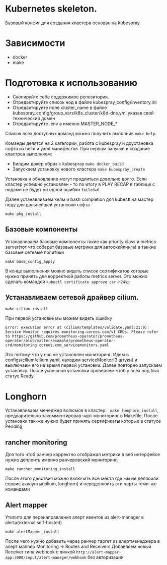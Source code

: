 Kubernetes skeleton.
====================
Базовый конфиг для создания кластера основан на kubespray

# Зависимости
* docker
* make

# Подготовка к использованию
* Скопируйте себе содержимое репозитория.
* Отредактируйте список нод в файле kubespray_config/inventory.ini
* Отредактируйте поле cluster_name в файле kubespray_config/group_vars/k8s_cluster/k8d-dns.yml указав свой технический домен
* Отредактируйте .env а именно MASTER_NODE_*

Список всех доступных команд можно получить выполнив ```make help```.


Команды делятся на 2 категории, работа с kubespray и доустановка софта из helm и yaml манифестов.
При первом запуске и создание кластреа выполняем:
* Билдим докер образ с kubespray ```make docker_build ```
* Запускаем установку нового кластера ```make kubespray_create```

Установка и обновление могут продлиться довольно долго.
Если кластер успешно установлен - то по итогу в PLAY RECAP в таблице с нодами не будет ни одной ошибки ``` failed=0 ```

Далее устанавливаем хелм и bash completion для kubectl на мастер ноду для дальнейшей установки софта
```
make pkg_install
```
## Базовые компоненты
Устанавливаем базовые компоненты такие как priority class и metrics server(тот что соберет базовые метрики для автоскейлинга) а так-же базовые сетевые политики
````
make base_config_apply
````
В конце выполнения можно видеть список сертификатов которые нужно принять для корректной работы metrics server. Это можно сделать командой ``` kubectl certificate approve csr-h24sp ```


## Устанавливаем сетевой драйвер cilium.
```
make cilium-install
```
При первой установке мы можем видеть ошибку
```
Error: execution error at (cilium/templates/validate.yaml:21:9): Service Monitor requires monitoring.coreos.com/v1 CRDs. Please refer to https://github.com/prometheus-operator/prometheus-operator/blob/master/example/prometheus-operator-crd/monitoring.coreos.com_servicemonitors.yaml
```
Это потому-что у нас не установлен мониторинг.
Идем в configs/cilium/cilium.yaml, находим serviceMonitor(3 штуки) и выключаем его на время первой установки.
Далее повторно запускаем установку.
После успешной установки проверяем чтоб у всех нод был статус Ready

# Longhorn
Устанавливаем менеджер волюмов в кластер: ``` make longhorn_install```, предварительно закомментировав чарт мониторинг в Makefile.
После установки так-же нужно будет принять сертификаты которые в статусе Pending

## rancher monitoring
Для того чтоб ранчер корректно отображал метрики в веб интерфейсе нужно деплоить именно ранчеровский мониторинг.
```
make rancher_monitoring_install
```
После этого действия можно включить все места где мы не деплоили сервис аккаунты(cilium, longhorn) и передеплоить эти чарты теми-же командами

## Alert mapper
Утилита для перенаправления алерт ивентов из alert-manager в alerta(external self-hosted)
```
make alertMapper_install
```
После чего нужно добавить через ранчер таргет из алертменеджера в алерт маппер
Monitoring -> Routes and Receivers
Добавляем новый Receiver типа webhook c линкой ``` http://alert-mapper-app:3000/input/alert-manager/webhook ``` без авторизации